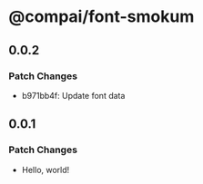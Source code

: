 # @compai/font-smokum

## 0.0.2

### Patch Changes

- b971bb4f: Update font data

## 0.0.1

### Patch Changes

- Hello, world!
